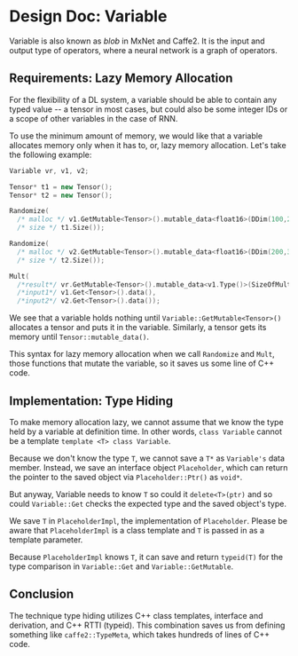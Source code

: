 # Design Doc: Variable


Variable is also known as *blob* in MxNet and Caffe2.  It is the input and output type of operators, where a neural network is a graph of operators.

## Requirements: Lazy Memory Allocation

For the flexibility of a DL system, a variable should be able to contain any typed value -- a tensor in most cases, but could also be some integer IDs or a scope of other variables in the case of RNN.

To use the minimum amount of memory, we would like that a variable allocates memory only when it has to, or, lazy memory allocation.  Let's take the following example:

```cpp
Variable vr, v1, v2;

Tensor* t1 = new Tensor();
Tensor* t2 = new Tensor();

Randomize(
  /* malloc */ v1.GetMutable<Tensor>().mutable_data<float16>(DDim(100,200)),
  /* size */ t1.Size());

Randomize(
  /* malloc */ v2.GetMutable<Tensor>().mutable_data<float16>(DDim(200,300)),
  /* size */ t2.Size());

Mult(
  /*result*/ vr.GetMutable<Tensor>().mutable_data<v1.Type()>(SizeOfMult(v1, v2)),
  /*input1*/ v1.Get<Tensor>().data(),
  /*input2*/ v2.Get<Tensor>().data());
```

We see that a variable holds nothing until `Variable::GetMutable<Tensor>()` allocates a tensor and puts it in the variable.  Similarly, a tensor gets its memory until `Tensor::mutable_data()`.

This syntax for lazy memory allocation when we call `Randomize` and `Mult`, those functions that mutate the variable, so it saves us some line of C++ code.


## Implementation: Type Hiding

To make memory allocation lazy, we cannot assume that we know the type held by a variable at definition time.  In other words, `class Variable` cannot be a template `template <T> class Variable`.

Because we don't know the type `T`, we cannot save a `T*` as `Variable's` data member.  Instead, we save an interface object `Placeholder`, which can return the pointer to the saved object via `Placeholder::Ptr()` as `void*`.

But anyway, Variable needs to know `T` so could it `delete<T>(ptr)` and so could `Variable::Get` checks the expected type and the saved object's type.

We save `T` in `PlaceholderImpl`, the implementation of `Placeholder`.  Please be aware that `PlaceholderImpl` is a class template and `T` is passed in as a template parameter.

Because `PlaceholderImpl` knows `T`, it can save and return `typeid(T)` for the type comparison in `Variable::Get` and `Variable::GetMutable`.


## Conclusion

The technique type hiding utilizes C++ class templates, interface and derivation, and C++ RTTI (typeid).  This combination saves us from defining something like `caffe2::TypeMeta`, which takes hundreds of lines of C++ code.
